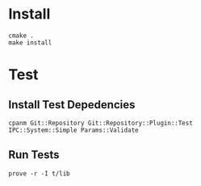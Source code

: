 # Install

    cmake .
    make install

# Test

## Install Test Depedencies

    cpanm Git::Repository Git::Repository::Plugin::Test IPC::System::Simple Params::Validate

## Run Tests

    prove -r -I t/lib
